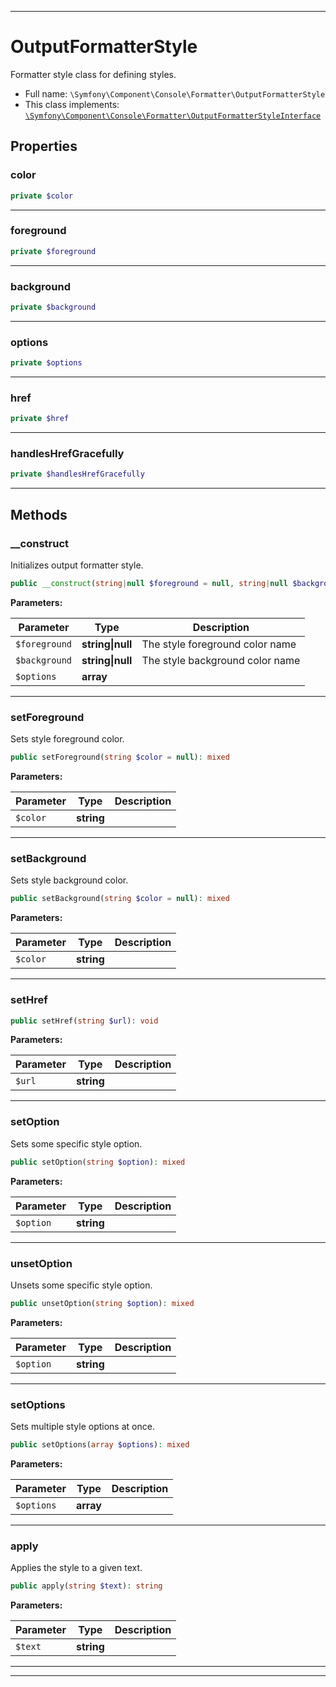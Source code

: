 ***

# OutputFormatterStyle

Formatter style class for defining styles.

* Full name: `\Symfony\Component\Console\Formatter\OutputFormatterStyle`
* This class implements:
  [`\Symfony\Component\Console\Formatter\OutputFormatterStyleInterface`](./OutputFormatterStyleInterface.md)

## Properties

### color

```php
private $color
```

***

### foreground

```php
private $foreground
```

***

### background

```php
private $background
```

***

### options

```php
private $options
```

***

### href

```php
private $href
```

***

### handlesHrefGracefully

```php
private $handlesHrefGracefully
```

***

## Methods

### __construct

Initializes output formatter style.

```php
public __construct(string|null $foreground = null, string|null $background = null, array $options = []): mixed
```

**Parameters:**

| Parameter | Type | Description |
|-----------|------|-------------|
| `$foreground` | **string&#124;null** | The style foreground color name |
| `$background` | **string&#124;null** | The style background color name |
| `$options` | **array** |  |

***

### setForeground

Sets style foreground color.

```php
public setForeground(string $color = null): mixed
```

**Parameters:**

| Parameter | Type | Description |
|-----------|------|-------------|
| `$color` | **string** |  |

***

### setBackground

Sets style background color.

```php
public setBackground(string $color = null): mixed
```

**Parameters:**

| Parameter | Type | Description |
|-----------|------|-------------|
| `$color` | **string** |  |

***

### setHref

```php
public setHref(string $url): void
```

**Parameters:**

| Parameter | Type | Description |
|-----------|------|-------------|
| `$url` | **string** |  |

***

### setOption

Sets some specific style option.

```php
public setOption(string $option): mixed
```

**Parameters:**

| Parameter | Type | Description |
|-----------|------|-------------|
| `$option` | **string** |  |

***

### unsetOption

Unsets some specific style option.

```php
public unsetOption(string $option): mixed
```

**Parameters:**

| Parameter | Type | Description |
|-----------|------|-------------|
| `$option` | **string** |  |

***

### setOptions

Sets multiple style options at once.

```php
public setOptions(array $options): mixed
```

**Parameters:**

| Parameter | Type | Description |
|-----------|------|-------------|
| `$options` | **array** |  |

***

### apply

Applies the style to a given text.

```php
public apply(string $text): string
```

**Parameters:**

| Parameter | Type | Description |
|-----------|------|-------------|
| `$text` | **string** |  |

***


***

